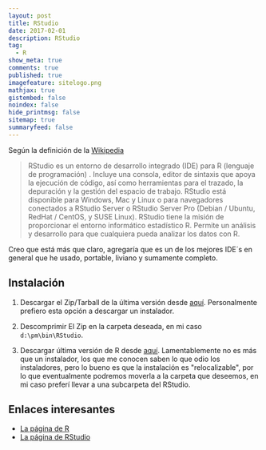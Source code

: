 ```yaml
---
layout: post
title: RStudio
date: 2017-02-01
description: RStudio
tag:
  - R
show_meta: true
comments: true
published: true
imagefeature: sitelogo.png
mathjax: true
gistembed: false
noindex: false
hide_printmsg: false
sitemap: true
summaryfeed: false
---
```


Según la definición de la [Wikipedia](https://es.wikipedia.org/wiki/RStudio)

> RStudio es un entorno de desarrollo integrado (IDE) para R (lenguaje de
> programación) . Incluye una consola, editor de sintaxis que apoya la ejecución
> de código, así como herramientas para el trazado, la depuración y la gestión
> del espacio de trabajo. RStudio está disponible para Windows, Mac y Linux o para
> navegadores conectados a RStudio Server o RStudio Server Pro (Debian / Ubuntu,
> RedHat / CentOS, y SUSE Linux). RStudio tiene la misión de proporcionar el
> entorno informático estadístico R. Permite un análisis y desarrollo para que
> cualquiera pueda analizar los datos con R.

Creo que está más que claro, agregaría que es un de los mejores IDE´s en
general que he usado, portable, liviano y sumamente completo.  

## Instalación

1. Descargar el Zip/Tarball de la última versión desde
   [aquí](https://www.rstudio.com/products/rstudio/download/). Personalmente
   prefiero esta opción a descargar un instalador.

2. Descomprimir El Zip en la carpeta deseada, en mi caso `d:\pm\bin\RStudio`.

3. Descargar última versión de R desde
   [aquí](https://cran.r-project.org/bin/windows/base/). Lamentablemente no es
   más que un instalador, los que me conocen saben lo que odio los
   instaladores, pero lo bueno es que la instalación es "relocalizable", por lo
   que eventualmente podremos moverla a la carpeta que deseemos, en mi caso
   preferí llevar a una subcarpeta del RStudio.


## Enlaces interesantes

* [La página de R](https://cran.r-project.org/bin/windows/base/)
* [La página de RStudio](https://www.rstudio.com/)
